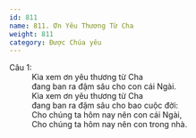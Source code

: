```yaml
---
id: 811
name: 811. Ơn Yêu Thương Từ Cha
weight: 811
category: Được Chúa yêu
---
```

<dl><dt>Câu 1:</dt><dd data-verse="1">Kìa xem ơn yêu thương từ Cha <br/>đang ban ra đậm sâu cho con cái Ngài. <br/>Kìa xem ơn yêu thương từ Cha <br/>đang ban ra đậm sâu cho bao cuộc đời: <br/>Cho chúng ta hôm nay nên con cái Ngài, <br/>Cho chúng ta hôm nay nên con trong nhà. </dd></dl>
